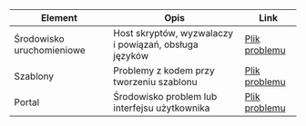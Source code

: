 | Element | Opis | Link |
| --- | --- | --- |
| Środowisko uruchomieniowe |Host skryptów, wyzwalaczy i powiązań, obsługa języków |[Plik problemu](https://github.com/Azure/azure-webjobs-sdk-script/issues) |
| Szablony |Problemy z kodem przy tworzeniu szablonu |[Plik problemu](https://github.com/Azure/azure-webjobs-sdk-templates/issues) |
| Portal |Środowisko problem lub interfejsu użytkownika |[Plik problemu](https://github.com/ProjectKudu/AzureFunctionsPortal/issues) |

